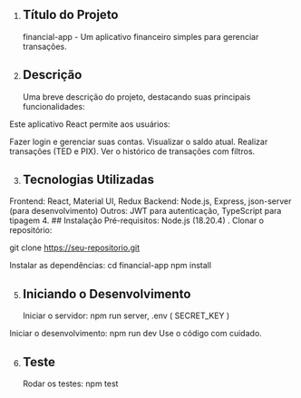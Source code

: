 1. ## Título do Projeto
   financial-app - Um aplicativo financeiro simples para gerenciar transações.

2. ## Descrição
   Uma breve descrição do projeto, destacando suas principais funcionalidades:

Este aplicativo React permite aos usuários:

Fazer login e gerenciar suas contas.
Visualizar o saldo atual.
Realizar transações (TED e PIX).
Ver o histórico de transações com filtros. 

3. ## Tecnologias Utilizadas
Frontend: React, Material UI, Redux
Backend: Node.js, Express, json-server (para desenvolvimento)
Outros: JWT para autenticação, TypeScript para tipagem 
4. ## Instalação
Pré-requisitos: Node.js (18.20.4) .
Clonar o repositório:

git clone https://seu-repositorio.git

Instalar as dependências:
cd financial-app
npm install

5. ## Iniciando o Desenvolvimento
   Iniciar o servidor:
   npm run server,
   .env ( SECRET_KEY )

Iniciar o desenvolvimento:
npm run dev
Use o código com cuidado.

6. ## Teste
   Rodar os testes:
   npm test

